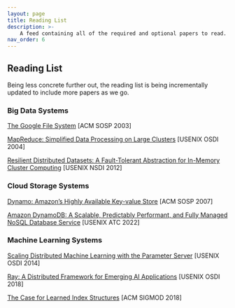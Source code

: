 ```yaml
---
layout: page
title: Reading List
description: >-
    A feed containing all of the required and optional papers to read.
nav_order: 6
---
```


## Reading List

Being less concrete further out, the reading list is being
incrementally updated to include more papers as we go. 

### Big Data Systems

[The Google File System](https://static.googleusercontent.com/media/research.google.com/en//archive/gfs-sosp2003.pdf) [ACM SOSP 2003]

[MapReduce: Simplified Data Processing on Large Clusters](https://www.usenix.org/conference/osdi-04/mapreduce-simplified-data-processing-large-clusters) [USENIX OSDI 2004]

[Resilient Distributed Datasets: A Fault-Tolerant Abstraction for In-Memory Cluster Computing](https://www.usenix.org/conference/nsdi12/technical-sessions/presentation/zaharia) [USENIX NSDI 2012]



### Cloud Storage Systems

[Dynamo: Amazon’s Highly Available Key-value Store](https://dl.acm.org/doi/10.1145/1323293.1294281) [ACM SOSP 2007]

[Amazon DynamoDB: A Scalable, Predictably Performant, and Fully Managed NoSQL Database Service](https://www.usenix.org/conference/atc22/presentation/elhemali) [USENIX ATC 2022]



### Machine Learning Systems

[Scaling Distributed Machine Learning with the Parameter Server](https://www.usenix.org/conference/osdi14/technical-sessions/presentation/li_mu) [USENIX OSDI 2014]

[Ray: A Distributed Framework for Emerging AI Applications](https://www.usenix.org/conference/osdi18/presentation/moritz) [USENIX OSDI 2018]

[The Case for Learned Index Structures](https://dl.acm.org/doi/10.1145/3183713.3196909) [ACM SIGMOD 2018]


